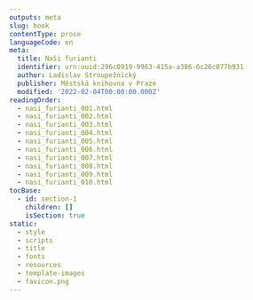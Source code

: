 ```yaml
---
outputs: meta
slug: book
contentType: prose
languageCode: en
meta:
  title: Naši furianti
  identifier: urn:uuid:296c0919-9963-415a-a386-6c26c077b931
  author: Ladislav Stroupežnický
  publisher: Městská knihovna v Praze
  modified: '2022-02-04T00:00:00.000Z'
readingOrder:
  - nasi_furianti_001.html
  - nasi_furianti_002.html
  - nasi_furianti_003.html
  - nasi_furianti_004.html
  - nasi_furianti_005.html
  - nasi_furianti_006.html
  - nasi_furianti_007.html
  - nasi_furianti_008.html
  - nasi_furianti_009.html
  - nasi_furianti_010.html
tocBase:
  - id: section-1
    children: []
    isSection: true
static:
  - style
  - scripts
  - title
  - fonts
  - resources
  - template-images
  - favicon.png
---
```

